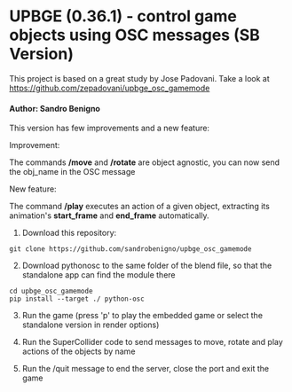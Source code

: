 # UPBGE (0.36.1) - control game objects using OSC messages (SB Version)

This project is based on a great study by Jose Padovani.
Take a look at https://github.com/zepadovani/upbge_osc_gamemode

#### Author: Sandro Benigno
This version has few improvements and a new feature:

Improvement:

The commands **/move** and **/rotate** are object agnostic, you can now send the obj_name in the OSC message

New feature:

The command **/play** executes an action of a given object, extracting its animation's **start_frame** and **end_frame** automatically.

1. Download this repository:
```
git clone https://github.com/sandrobenigno/upbge_osc_gamemode
```

2. Download pythonosc to the same folder of the blend file, so that the standalone app can find the module there

```
cd upbge_osc_gamemode
pip install --target ./ python-osc
```

3. Run the game (press 'p' to play the embedded game or select the standalone version in render options)

4. Run the SuperCollider code to send messages to move, rotate and play actions of the objects by name

5. Run the /quit message to end the server, close the port and exit the game
